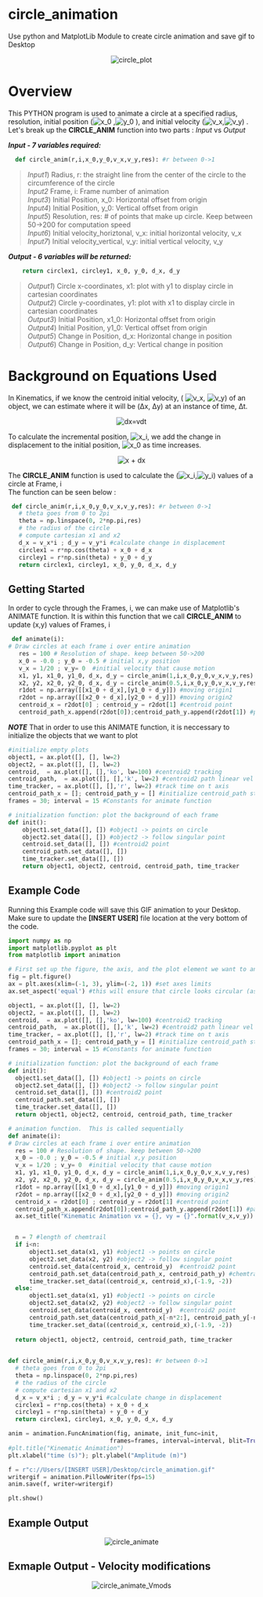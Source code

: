 # circle_animation
Use python and MatplotLib Module to create circle animation and save gif to Desktop

<p align="center"><img src="https://github.com/SceneDuGreene/circle_animation/blob/main/circle_animation.gif" title="circle_plot"> </p>

# Overview
This PYTHON program is used to animate a circle at a specified radius, resolution, initial position (<img src="https://latex.codecogs.com/svg.image?x_0" title = "x_0"> ,<img src="https://latex.codecogs.com/svg.image?y_0" title = "y_0"> ), and initial velocity (<img src="https://latex.codecogs.com/svg.image?v_x" title = "v_x">,<img src="https://latex.codecogs.com/svg.image?v_y" title = "v_y">) . <br />
Let's break up the **CIRCLE_ANIM** function into two parts : *Input* vs *Output*

***Input - 7 variables required:***
```Python
  def circle_anim(r,i,x_0,y_0,v_x,v_y,res): #r between 0->1
```

>*Input1*) Radius, r: the straight line from the center of the circle to the circumference of the circle <br />
>*Input2* Frame, i: Frame number of animation  <br />
>*Input3*) Initial Position, x_0: Horizontal offset from origin  <br />
>*Input4*) Initial Position, y_0: Vertical offset from origin  <br />
>*Input5*) Resolution, res: # of points that make up circle. Keep between 50->200 for computation speed  <br />
>*Input6*) Initial velocity_horiztonal, v_x: initial horizontal velocity, v_x   <br />
>*Input7*) Initial velocity_vertical, v_y: initial vertical velocity, v_y    <br />

***Output - 6 variables will be returned:***
```Python
    return circlex1, circley1, x_0, y_0, d_x, d_y 
```
>*Output1*) Circle x-coordinates, x1: plot with y1 to display circle in cartesian coordinates  <br />
>*Output2*) Circle y-coordinates, y1: plot with x1 to display circle in cartesian coordinates <br />
>*Output3*) Initial Position, x1_0: Horizontal offset from origin <br />
>*Output4*) Initial Position, y1_0: Vertical offset from origin <br />
>*Output5*) Change in Position, d_x: Horizontal change in position<br />
>*Output6*) Change in Position, d_y: Vertical change in position <br />

 # Background on Equations Used
 In Kinematics, if we know the centroid initial velocity, ( <img src="https://latex.codecogs.com/svg.image?v_x" title = "v_x">, <img src="https://latex.codecogs.com/svg.image?v_y" title = "v_y">) of an object, we can estimate
 where it will be (Δx, Δy) at an instance of time, Δt.
 <p align="center"> <img src= "https://latex.codecogs.com/svg.image?\Delta&space;x=v&space;\Delta&space;t&space;&space;" title = "dx=vdt" </p> <br />
 <p align="left"> To calculate the incremental position, <img src="https://latex.codecogs.com/svg.image?x_i" title = "x_i">, we add the change in displacement to the initial position,  <img src="https://latex.codecogs.com/svg.image?x_0" title = "x_0"> as time increases. </p>
 <p align="center"> <img src= "https://latex.codecogs.com/svg.image?x_i&space;=&space;x_o&space;&plus;&space;\Delta&space;x" title = "x + dx" </p>
  
The **CIRCLE_ANIM** function is used to calculate the (<img src="https://latex.codecogs.com/svg.image?x_i" title = "x_i">,<img src="https://latex.codecogs.com/svg.image?y_i" title = "y_i">) values of a circle at Frame, i <br />
The function can be seen below
  :
 ```Python
  def circle_anim(r,i,x_0,y_0,v_x,v_y,res): #r between 0->1
    # theta goes from 0 to 2pi
    theta = np.linspace(0, 2*np.pi,res) 
    # the radius of the circle
    # compute cartesian x1 and x2
    d_x = v_x*i ; d_y = v_y*i #calculate change in displacement
    circlex1 = r*np.cos(theta) + x_0 + d_x 
    circley1 = r*np.sin(theta) + y_0 + d_y
    return circlex1, circley1, x_0, y_0, d_x, d_y

  ```
  
## Getting Started
  In order to cycle through the Frames, i, we can make use of Matplotlib's ANIMATE function.
  It is within this function that we call **CIRCLE_ANIM** to update (x,y) values of Frames, i
 ```Python
  def animate(i):
# Draw circles at each frame i over entire animation
    res = 100 # Resolution of shape. keep between 50->200
    x_0 = -0.0 ; y_0 = -0.5 # initial x,y position
    v_x = 1/20 ; v_y= 0  #initial velocity that cause motion
    x1, y1, x1_0, y1_0, d_x, d_y = circle_anim(1,i,x_0,y_0,v_x,v_y,res)  #r between 0->1
    x2, y2, x2_0, y2_0, d_x, d_y = circle_anim(0.5,i,x_0,y_0,v_x,v_y,res) #r between 0->1
    r1dot = np.array([[x1_0 + d_x],[y1_0 + d_y]]) #moving origin1
    r2dot = np.array([[x2_0 + d_x],[y2_0 + d_y]]) #moving origin2
    centroid_x = r2dot[0] ; centroid_y = r2dot[1] #centroid point
    centroid_path_x.append(r2dot[0]);centroid_path_y.append(r2dot[1]) #path 
  ```
   ***NOTE*** That in order to use this ANIMATE function, it is neccessary to initialize the objects that we want to plot
  ```Python
  #initialize empty plots
  object1, = ax.plot([], [], lw=2)
  object2, = ax.plot([], [], lw=2)
  centroid,  = ax.plot([], [],'ko', lw=100) #centroid2 tracking
  centroid_path,  = ax.plot([], [],'k', lw=2) #centroid2 path linear vel
  time_tracker, = ax.plot([], [],'r', lw=2) #track time on t axis
  centroid_path_x = []; centroid_path_y = [] #initialize centroid_path storage
  frames = 30; interval = 15 #Constants for animate function

  # initialization function: plot the background of each frame
  def init():
      object1.set_data([], []) #object1 -> points on circle
      object2.set_data([], []) #object2 -> follow singular point
      centroid.set_data([], []) #centroid2 point
      centroid_path.set_data([], []) 
      time_tracker.set_data([], []) 
      return object1, object2, centroid, centroid_path, time_tracker

  ```
  
  ## Example Code
  Running this Example code will save this GIF animation to your Desktop. Make sure to update the **[INSERT USER]** file location at the very bottom of the code. 
  ```Python
import numpy as np
import matplotlib.pyplot as plt 
from matplotlib import animation

# First set up the figure, the axis, and the plot element we want to animate
fig = plt.figure()
ax = plt.axes(xlim=(-1, 3), ylim=(-2, 1)) #set axes limits
ax.set_aspect('equal') #this will ensure that circle looks circular (as opposed to elliptical)

object1, = ax.plot([], [], lw=2)
object2, = ax.plot([], [], lw=2)
centroid,  = ax.plot([], [],'ko', lw=100) #centroid2 tracking
centroid_path,  = ax.plot([], [],'k', lw=2) #centroid2 path linear vel
time_tracker, = ax.plot([], [],'r', lw=2) #track time on t axis
centroid_path_x = []; centroid_path_y = [] #initialize centroid_path storage
frames = 30; interval = 15 #Constants for animate function

# initialization function: plot the background of each frame
def init():
    object1.set_data([], []) #object1 -> points on circle
    object2.set_data([], []) #object2 -> follow singular point
    centroid.set_data([], []) #centroid2 point
    centroid_path.set_data([], []) 
    time_tracker.set_data([], []) 
    return object1, object2, centroid, centroid_path, time_tracker

# animation function.  This is called sequentially
def animate(i):
# Draw circles at each frame i over entire animation
    res = 100 # Resolution of shape. keep between 50->200
    x_0 = -0.0 ; y_0 = -0.5 # initial x,y position
    v_x = 1/20 ; v_y= 0  #initial velocity that cause motion
    x1, y1, x1_0, y1_0, d_x, d_y = circle_anim(1,i,x_0,y_0,v_x,v_y,res)  #r between 0->1
    x2, y2, x2_0, y2_0, d_x, d_y = circle_anim(0.5,i,x_0,y_0,v_x,v_y,res) #r between 0->1
    r1dot = np.array([[x1_0 + d_x],[y1_0 + d_y]]) #moving origin1
    r2dot = np.array([[x2_0 + d_x],[y2_0 + d_y]]) #moving origin2
    centroid_x = r2dot[0] ; centroid_y = r2dot[1] #centroid point
    centroid_path_x.append(r2dot[0]);centroid_path_y.append(r2dot[1]) #path 
    ax.set_title("Kinematic Animation vx = {}, vy = {}".format(v_x,v_y))


    n = 7 #length of chemtrail
    if i<n:
        object1.set_data(x1, y1) #object1 -> points on circle
        object2.set_data(x2, y2) #object2 -> follow singular point
        centroid.set_data(centroid_x, centroid_y)  #centroid2 point
        centroid_path.set_data(centroid_path_x, centroid_path_y) #chemtrails
        time_tracker.set_data((centroid_x, centroid_x),(-1.9, -2))
    else:
        object1.set_data(x1, y1) #object1 -> points on circle
        object2.set_data(x2, y2) #object2 -> follow singular point
        centroid.set_data(centroid_x, centroid_y)  #centroid2 point
        centroid_path.set_data(centroid_path_x[-n*2:], centroid_path_y[-n*2:]) #chemtrails
        time_tracker.set_data((centroid_x, centroid_x),(-1.9, -2))
    
    return object1, object2, centroid, centroid_path, time_tracker

    
def circle_anim(r,i,x_0,y_0,v_x,v_y,res): #r between 0->1
    # theta goes from 0 to 2pi
    theta = np.linspace(0, 2*np.pi,res) 
    # the radius of the circle
    # compute cartesian x1 and x2
    d_x = v_x*i ; d_y = v_y*i #calculate change in displacement
    circlex1 = r*np.cos(theta) + x_0 + d_x 
    circley1 = r*np.sin(theta) + y_0 + d_y
    return circlex1, circley1, x_0, y_0, d_x, d_y

anim = animation.FuncAnimation(fig, animate, init_func=init,
                               frames=frames, interval=interval, blit=True)
#plt.title("Kinematic Animation")
plt.xlabel("time (s)"); plt.ylabel("Amplitude (m)")

f = r"c://Users/[INSERT USER]/Desktop/circle_animation.gif"
writergif = animation.PillowWriter(fps=15)
anim.save(f, writer=writergif)

plt.show()
  ```
## Example Output
  <p align="center"><img src="https://github.com/SceneDuGreene/circle_animation/blob/main/circle_animation.gif" title="circle_animate"> </p>

  ## Exmaple Output - Velocity modifications
  <p align="center"><img src="https://github.com/SceneDuGreene/circle_animation/blob/main/EXAMPLE_MODIFICATIONS_circle_animation.gif" title="circle_animate_Vmods"></p>
